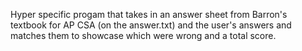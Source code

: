 Hyper specific progam that takes in an answer sheet from Barron's textbook for AP CSA (on the answer.txt) and the user's answers and matches them to showcase which were wrong and a total score. 
